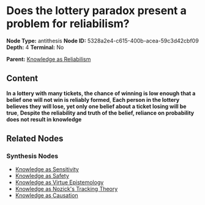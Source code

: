 # Does the lottery paradox present a problem for reliabilism?

**Node Type:** antithesis
**Node ID:** 5328a2e4-c615-400b-acea-59c3d42cbf09
**Depth:** 4
**Terminal:** No

**Parent:** [Knowledge as Reliabilism](knowledge-as-reliabilism-synthesis-e06bb9c3-d041-4f04-8305-a2bd61bf0c51.md)

## Content

**In a lottery with many tickets, the chance of winning is low enough that a belief one will not win is reliably formed**, **Each person in the lottery believes they will lose, yet only one belief about a ticket losing will be true**, **Despite the reliability and truth of the belief, reliance on probability does not result in knowledge**

## Related Nodes

### Synthesis Nodes

- [Knowledge as Sensitivity](knowledge-as-sensitivity-synthesis-388ba0d9-3600-40a9-af4d-05eeec49dea8.md)
- [Knowledge as Safety](knowledge-as-safety-synthesis-45e6eea8-c4d0-4ad0-8274-a1f33bac38de.md)
- [Knowledge as Virtue Epistemology](knowledge-as-virtue-epistemology-synthesis-96a181a0-ed75-4ab1-af4b-47782b70ea38.md)
- [Knowledge as Nozick's Tracking Theory](knowledge-as-nozicks-tracking-theory-synthesis-5a0dee20-b5ec-4dca-82d5-d97e63ab16a2.md)
- [Knowledge as Causation](knowledge-as-causation-synthesis-6709a1d3-f28e-4e89-a957-1291c95a563e.md)
